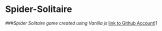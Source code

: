 # Spider-Solitaire
###*Spider Solitaire game created using Vanilla js*
 [link to Github Account!](http://github.com/coyg7)1
